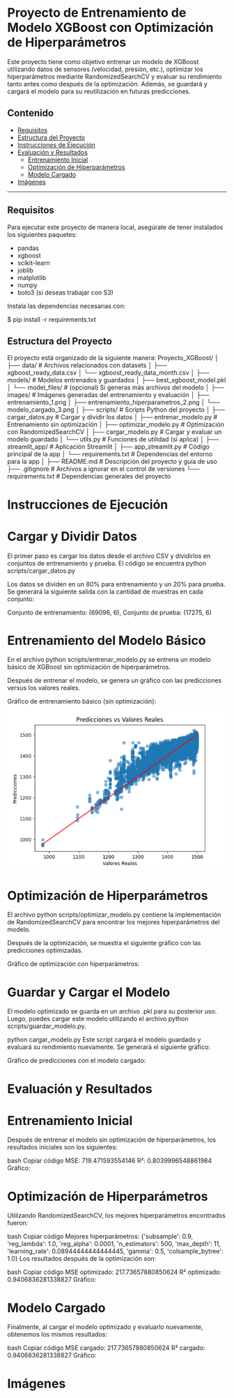 # Proyecto de Entrenamiento de Modelo XGBoost con Optimización de Hiperparámetros

Este proyecto tiene como objetivo entrenar un modelo de XGBoost utilizando datos de sensores (velocidad, presión, etc.), optimizar los hiperparámetros mediante RandomizedSearchCV y evaluar su rendimiento tanto antes como después de la optimización. Además, se guardará y cargará el modelo para su reutilización en futuras predicciones.

## Contenido
- [Requisitos](#requisitos)
- [Estructura del Proyecto](#estructura-del-proyecto)
- [Instrucciones de Ejecución](#instrucciones-de-ejecución)
- [Evaluación y Resultados](#evaluación-y-resultados)
  - [Entrenamiento Inicial](#entrenamiento-inicial)
  - [Optimización de Hiperparámetros](#optimización-de-hiperparámetros)
  - [Modelo Cargado](#modelo-cargado)
- [Imágenes](#imágenes)

---

## Requisitos

Para ejecutar este proyecto de manera local, asegúrate de tener instalados los siguientes paquetes:

- pandas  
- xgboost  
- scikit-learn  
- joblib  
- matplotlib  
- numpy  
- boto3 (si deseas trabajar con S3)

Instala las dependencias necesarias con:

$ pip install -r requirements.txt

## Estructura del Proyecto

El proyecto está organizado de la siguiente manera:
Proyecto_XGBoost/
│
├── data/                       # Archivos relacionados con datasets
│   ├── xgboost_ready_data.csv
│   └── xgboost_ready_data_month.csv
│
├── models/                     # Modelos entrenados y guardados
│   ├── best_xgboost_model.pkl
│   └── model_files/            # (opcional) Si generas más archivos del modelo
│
├── images/                     # Imágenes generadas del entrenamiento y evaluación
│   ├── entrenamiento_1.png
│   ├── entrenamiento_hiperparametros_2.png
│   └── modelo_cargado_3.png
│
├── scripts/                    # Scripts Python del proyecto
│   ├── cargar_datos.py         # Cargar y dividir los datos
│   ├── entrenar_modelo.py      # Entrenamiento sin optimización
│   ├── optimizar_modelo.py     # Optimización con RandomizedSearchCV
│   ├── cargar_modelo.py        # Cargar y evaluar un modelo guardado
│   └── utils.py                # Funciones de utilidad (si aplica)
│
├── streamlit_app/              # Aplicación Streamlit
│   ├── app_streamlit.py        # Código principal de la app
│   └── requirements.txt        # Dependencias del entorno para la app
│
├── README.md                   # Descripción del proyecto y guía de uso
├── .gitignore                  # Archivos a ignorar en el control de versiones
└── requirements.txt            # Dependencias generales del proyecto


# Instrucciones de Ejecución
# Cargar y Dividir Datos

El primer paso es cargar los datos desde el archivo CSV y dividirlos en conjuntos de entrenamiento y prueba. El código se encuentra python scripts/cargar_datos.py

Los datos se dividen en un 80% para entrenamiento y un 20% para prueba. Se generará la siguiente salida con la cantidad de muestras en cada conjunto:

Conjunto de entrenamiento: (69096, 6), Conjunto de prueba: (17275, 6)

# Entrenamiento del Modelo Básico

En el archivo python scripts/entrenar_modelo.py se entrena un modelo básico de XGBoost sin optimización de hiperparámetros.

Después de entrenar el modelo, se genera un gráfico con las predicciones versus los valores reales.

Gráfico de entrenamiento básico (sin optimización):
![](https://github.com/Echeverria29/EntrenamientoXGboostLocal/blob/main/images/entrenamiento1.PNG)

# Optimización de Hiperparámetros

El archivo python scripts/optimizar_modelo.py contiene la implementación de RandomizedSearchCV para encontrar los mejores hiperparámetros del modelo.

Después de la optimización, se muestra el siguiente gráfico con las predicciones optimizadas.

Gráfico de optimización con hiperparámetros:




# Guardar y Cargar el Modelo

El modelo optimizado se guarda en un archivo .pkl para su posterior uso. Luego, puedes cargar este modelo utilizando el archivo python scripts/guardar_modelo.py.

python cargar_modelo.py
Este script cargará el modelo guardado y evaluará su rendimiento nuevamente. Se generará el siguiente gráfico:

Gráfico de predicciones con el modelo cargado:
# Evaluación y Resultados
# Entrenamiento Inicial
Después de entrenar el modelo sin optimización de hiperparámetros, los resultados iniciales son los siguientes:

bash
Copiar código
MSE: 719.471593554146
R²: 0.8039996548861984
Gráfico:
# Optimización de Hiperparámetros
Utilizando RandomizedSearchCV, los mejores hiperparámetros encontrados fueron:

bash
Copiar código
Mejores hiperparámetros: {'subsample': 0.9, 'reg_lambda': 1.0, 'reg_alpha': 0.0001, 'n_estimators': 500, 'max_depth': 11, 'learning_rate': 0.08944444444444445, 'gamma': 0.5, 'colsample_bytree': 1.0}
Los resultados después de la optimización son:

bash
Copiar código
MSE optimizado: 217.73657880850624
R² optimizado: 0.9406836281338827
Gráfico:
# Modelo Cargado
Finalmente, al cargar el modelo optimizado y evaluarlo nuevamente, obtenemos los mismos resultados:

bash
Copiar código
MSE cargado: 217.73657880850624
R² cargado: 0.9406836281338827
Gráfico:
# Imágenes